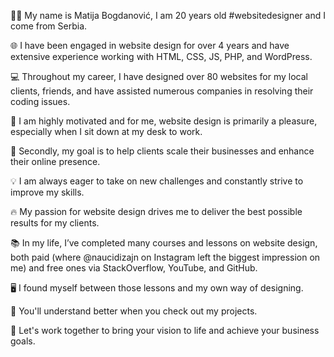 👨‍💻 My name is Matija Bogdanović, I am 20 years old #websitedesigner and I come from Serbia.

🌐 I have been engaged in website design for over 4 years and have extensive experience working with HTML, CSS, JS, PHP, and WordPress.

💻 Throughout my career, I have designed over 80 websites for my local clients, friends, and have assisted numerous companies in resolving their coding issues.

🎯 I am highly motivated and for me, website design is primarily a pleasure, especially when I sit down at my desk to work.

🚀 Secondly, my goal is to help clients scale their businesses and enhance their online presence.

💡 I am always eager to take on new challenges and constantly strive to improve my skills.

🔥 My passion for website design drives me to deliver the best possible results for my clients.

📚 In my life, I’ve completed many courses and lessons on website design, both paid (where @naucidizajn on Instagram left the biggest impression on me) and free ones via StackOverflow, YouTube, and GitHub.

🖥️ I found myself between those lessons and my own way of designing.

👀 You'll understand better when you check out my projects.

🤝 Let's work together to bring your vision to life and achieve your business goals.












<!---
matijabogdanovic1/matijabogdanovic1 is a ✨ special ✨ repository because its `README.md` (this file) appears on your GitHub profile.
You can click the Preview link to take a look at your changes.
--->
